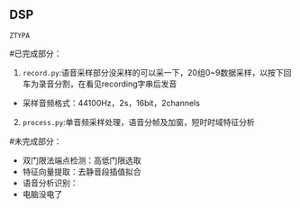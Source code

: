 ## DSP
`ZTYPA`

#已完成部分：

1. `record.py`:语音采样部分没采样的可以采一下，20组0~9数据采样，以按下回车为录音分割，在看见recording字串后发音
- 采样音频格式：44100Hz，2s，16bit，2channels
2. `process.py`:单音频采样处理，语音分帧及加窗，短时时域特征分析

#未完成部分：

- 双门限法端点检测：高低门限选取
- 特征向量提取：去静音段插值拟合
- 语音分析识别：
- 电脑没电了
